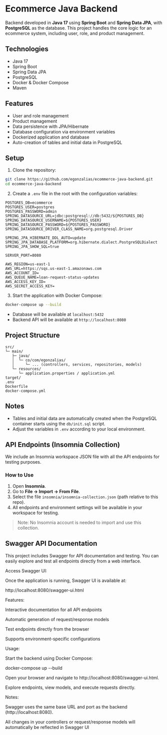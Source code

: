 # Ecommerce Java Backend

Backend developed in **Java 17** using **Spring Boot** and **Spring Data JPA**, with **PostgreSQL** as the database. This project handles the core logic for an ecommerce system, including user, role, and product management.

## Technologies

- Java 17
- Spring Boot
- Spring Data JPA
- PostgreSQL
- Docker & Docker Compose
- Maven

## Features

- User and role management
- Product management
- Data persistence with JPA/Hibernate
- Database configuration via environment variables
- Dockerized application and database
- Auto-creation of tables and initial data in PostgreSQL

## Setup

1. Clone the repository:

```bash
git clone https://github.com/egonzalias/ecommerce-java-backend.git
cd ecommerce-java-backend
```

2. Create a `.env` file in the root with the configuration variables:

```env
POSTGRES_DB=ecommerce
POSTGRES_USER=postgres
POSTGRES_PASSWORD=admin
SPRING_DATASOURCE_URL=jdbc:postgresql://db:5432/${POSTGRES_DB}
SPRING_DATASOURCE_USERNAME=${POSTGRES_USER}
SPRING_DATASOURCE_PASSWORD=${POSTGRES_PASSWORD}
SPRING_DATASOURCE_DRIVER_CLASS_NAME=org.postgresql.Driver

SPRING_JPA_HIBERNATE_DDL_AUTO=update
SPRING_JPA_DATABASE_PLATFORM=org.hibernate.dialect.PostgreSQLDialect
SPRING_JPA_SHOW_SQL=true

SERVER_PORT=8080

AWS_REGION=us-east-1
AWS_URL=https://sqs.us-east-1.amazonaws.com
AWS_ACCOUNT_ID=
AWS_QUEUE_NAME=loan-request-status-updates
AWS_ACCESS_KEY_ID=
AWS_SECRET_ACCESS_KEY=
```

3. Start the application with Docker Compose:

```bash
docker-compose up --build
```

- Database will be available at `localhost:5432`
- Backend API will be available at `http://localhost:8080`

## Project Structure

```
src/
└─ main/
   ├─ java/
   │  └─ co/com/egonzalias/
   │     └─ ... (controllers, services, repositories, models)
   └─ resources/
      └─ application.properties / application.yml
target/
.env
Dockerfile
docker-compose.yml
```

## Notes

- Tables and initial data are automatically created when the PostgreSQL container starts using the `db/init.sql` script.
- Adjust the variables in `.env` according to your local environment.

## API Endpoints (Insomnia Collection)

We include an Insomnia workspace JSON file with all the API endpoints for testing purposes.

### How to Use

1. Open **Insomnia**.
2. Go to **File → Import → From File**.
3. Select the file `insomnia/insomnia-collection.json` (path relative to this repo).
4. All endpoints and environment settings will be available in your workspace for testing.

> Note: No Insomnia account is needed to import and use this collection.
>

## Swagger API Documentation

This project includes Swagger for API documentation and testing. You can easily explore and test all endpoints directly from a web interface.

Access Swagger UI:

Once the application is running, Swagger UI is available at:

http://localhost:8080/swagger-ui.html


Features:

Interactive documentation for all API endpoints

Automatic generation of request/response models

Test endpoints directly from the browser

Supports environment-specific configurations

Usage:

Start the backend using Docker Compose:

docker-compose up --build


Open your browser and navigate to http://localhost:8080/swagger-ui.html.

Explore endpoints, view models, and execute requests directly.

Notes:

Swagger uses the same base URL and port as the backend (http://localhost:8080).

All changes in your controllers or request/response models will automatically be reflected in Swagger UI
